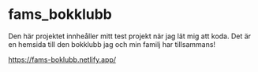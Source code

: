 # fams_bokklubb

Den här projektet innheåller mitt test projekt när jag lät mig att koda. 
Det är en hemsida till den bokklubb jag och min familj har tillsammans!

https://fams-boklubb.netlify.app/

